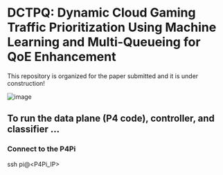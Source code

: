 # DCTPQ: Dynamic Cloud Gaming Traffic Prioritization Using Machine Learning and Multi-Queueing for QoE Enhancement

This repository is organized for the paper submitted and it is under construction!


![image](https://github.com/user-attachments/assets/6c81c53a-d220-4ad2-96b0-6c5303e119af)


## To run the data plane (P4 code), controller, and classifier ...
### Connect to the P4Pi

  ssh pi@<P4Pi_IP>


